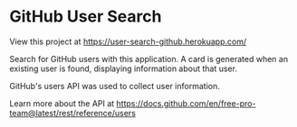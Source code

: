# GitHub User Search

View this project at https://user-search-github.herokuapp.com/

Search for GitHub users with this application. A card is generated when an existing user is found, displaying information about that user.

GitHub's users API was used to collect user information.

Learn more about the API at https://docs.github.com/en/free-pro-team@latest/rest/reference/users
